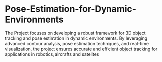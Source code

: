 # Pose-Estimation-for-Dynamic-Environments
The Project focuses on developing a robust framework for 3D object tracking and pose estimation in dynamic environments. By leveraging advanced contour analysis, pose estimation techniques, and real-time visualization, the project ensures accurate and efficient object tracking for applications in robotics, aircrafts and satelites
